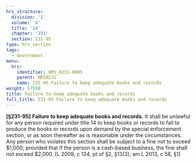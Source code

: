 ```yaml
---
hrs_structure:
  division: '1'
  volume: '4'
  title: '14'
  chapter: '231'
  section: 231-95
type: hrs_section
tags:
  - Government
menu:
  hrs:
    identifier: HRS_0231-0095
    parent: HRS0231
    name: 231-95 Failure to keep adequate books and records
weight: 57550
title: Failure to keep adequate books and records
full_title: 231-95 Failure to keep adequate books and records
---
```

**[§231-95]** **Failure to keep adequate books and records.** It shall be unlawful for any person required under title 14 to keep books or records to fail to produce the books or records upon demand by the special enforcement section, or as soon thereafter as is reasonable under the circumstances. Any person who violates this section shall be subject to a fine not to exceed $1,000; provided that if the person is a cash-based business, the fine shall not exceed $2,000\. [L 2009, c 134, pt of §2, §13(3); am L 2013, c 58, §1]